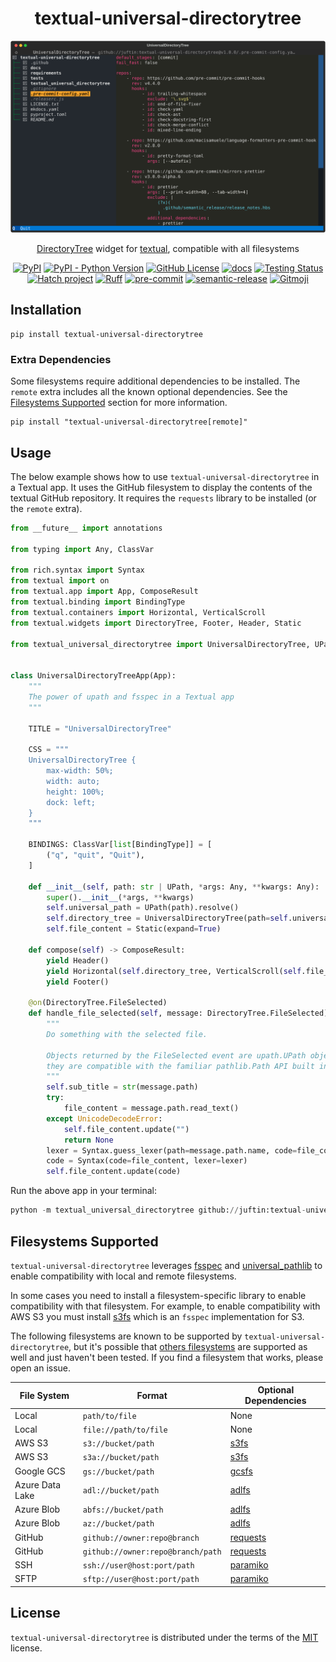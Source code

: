 <h1 align="center">textual-universal-directorytree</h1>

<div align="center">
  <a href="https://github.com/juftin/textual-universal-directorytree">
    <img src="docs/screenshots/test_github_screenshot.svg" alt="textual-universal-directorytree" />
  </a>
</div>

<p align="center">
<a href="https://textual.textualize.io/widgets/directory_tree/">DirectoryTree</a> widget for <a href="https://textual.textualize.io/">textual</a>, compatible with all filesystems
</p>

<p align="center">
  <a href="https://github.com/juftin/textual-universal-directorytree"><img src="https://img.shields.io/pypi/v/textual-universal-directorytree?color=blue&label=%F0%9F%93%81%20textual-universal-directorytree" alt="PyPI"></a>
  <a href="https://pypi.python.org/pypi/textual-universal-directorytree/"><img src="https://img.shields.io/pypi/pyversions/textual-universal-directorytree" alt="PyPI - Python Version"></a>
  <a href="https://github.com/juftin/textual-universal-directorytree/blob/main/LICENSE"><img src="https://img.shields.io/github/license/juftin/textual-universal-directorytree?color=blue&label=License" alt="GitHub License"></a>
  <a href="https://juftin.github.io/textual-universal-directorytree/"><img src="https://img.shields.io/static/v1?message=docs&color=526CFE&logo=Material+for+MkDocs&logoColor=FFFFFF&label=" alt="docs"></a>
  <a href="https://github.com/juftin/textual-universal-directorytree/actions/workflows/tests.yaml?query=branch%3Amain"><img src="https://github.com/juftin/textual-universal-directorytree/actions/workflows/tests.yaml/badge.svg?branch=main" alt="Testing Status"></a>
  <a href="https://github.com/pypa/hatch"><img src="https://img.shields.io/badge/%F0%9F%A5%9A-Hatch-4051b5.svg" alt="Hatch project"></a>
  <a href="https://github.com/astral-sh/ruff"><img src="https://img.shields.io/endpoint?url=https://raw.githubusercontent.com/astral-sh/ruff/main/assets/badge/v2.json" alt="Ruff"></a>
  <a href="https://github.com/pre-commit/pre-commit"><img src="https://img.shields.io/badge/pre--commit-enabled-lightgreen?logo=pre-commit" alt="pre-commit"></a>
  <a href="https://github.com/semantic-release/semantic-release"><img src="https://img.shields.io/badge/%20%20%F0%9F%93%A6%F0%9F%9A%80-semantic--release-e10079.svg" alt="semantic-release"></a>
  <a href="https://gitmoji.dev"><img src="https://img.shields.io/badge/gitmoji-%20😜%20😍-FFDD67.svg" alt="Gitmoji"></a>
</p>

## Installation

```shell
pip install textual-universal-directorytree
```

### Extra Dependencies

Some filesystems require additional dependencies to be installed.
The `remote` extra includes all the known optional dependencies. See the
[Filesystems Supported](#filesystems-supported) section for more information.

```shell
pip install "textual-universal-directorytree[remote]"
```

## Usage

The below example shows how to use `textual-universal-directorytree` in a Textual app.
It uses the GitHub filesystem to display the contents of the textual GitHub repository.
It requires the `requests` library to be installed (or the `remote` extra).

```python
from __future__ import annotations

from typing import Any, ClassVar

from rich.syntax import Syntax
from textual import on
from textual.app import App, ComposeResult
from textual.binding import BindingType
from textual.containers import Horizontal, VerticalScroll
from textual.widgets import DirectoryTree, Footer, Header, Static

from textual_universal_directorytree import UniversalDirectoryTree, UPath


class UniversalDirectoryTreeApp(App):
    """
    The power of upath and fsspec in a Textual app
    """

    TITLE = "UniversalDirectoryTree"

    CSS = """
    UniversalDirectoryTree {
        max-width: 50%;
        width: auto;
        height: 100%;
        dock: left;
    }
    """

    BINDINGS: ClassVar[list[BindingType]] = [
        ("q", "quit", "Quit"),
    ]

    def __init__(self, path: str | UPath, *args: Any, **kwargs: Any):
        super().__init__(*args, **kwargs)
        self.universal_path = UPath(path).resolve()
        self.directory_tree = UniversalDirectoryTree(path=self.universal_path)
        self.file_content = Static(expand=True)

    def compose(self) -> ComposeResult:
        yield Header()
        yield Horizontal(self.directory_tree, VerticalScroll(self.file_content))
        yield Footer()

    @on(DirectoryTree.FileSelected)
    def handle_file_selected(self, message: DirectoryTree.FileSelected) -> None:
        """
        Do something with the selected file.

        Objects returned by the FileSelected event are upath.UPath objects and
        they are compatible with the familiar pathlib.Path API built into Python.
        """
        self.sub_title = str(message.path)
        try:
            file_content = message.path.read_text()
        except UnicodeDecodeError:
            self.file_content.update("")
            return None
        lexer = Syntax.guess_lexer(path=message.path.name, code=file_content)
        code = Syntax(code=file_content, lexer=lexer)
        self.file_content.update(code)
```

Run the above app in your terminal:

```python
python -m textual_universal_directorytree github://juftin:textual-universal-directorytree@main/
```

## Filesystems Supported

`textual-universal-directorytree` leverages [fsspec](https://github.com/fsspec/filesystem_spec) and
[universal_pathlib](https://github.com/fsspec/universal_pathlib) to enable compatibility with
local and remote filesystems.

In some cases you need to install a filesystem-specific library
to enable compatibility with that filesystem. For example, to enable compatibility with AWS S3 you must
install [s3fs](https://github.com/fsspec/s3fs) which is an `fsspec` implementation for S3.

The following filesystems are known to be supported by `textual-universal-directorytree`, but it's possible
that [others filesystems](https://filesystem-spec.readthedocs.io/en/latest/api.html#other-known-implementations)
are supported as well and just haven't been tested. If you find a filesystem that works, please open an issue.

| File System     | Format                            | Optional Dependencies                            |
| --------------- | --------------------------------- | ------------------------------------------------ |
| Local           | `path/to/file`                    | None                                             |
| Local           | `file://path/to/file`             | None                                             |
| AWS S3          | `s3://bucket/path`                | [s3fs](https://github.com/fsspec/s3fs)           |
| AWS S3          | `s3a://bucket/path`               | [s3fs](https://github.com/fsspec/s3fs)           |
| Google GCS      | `gs://bucket/path`                | [gcsfs](https://github.com/fsspec/gcsfs)         |
| Azure Data Lake | `adl://bucket/path`               | [adlfs](https://github.com/fsspec/adlfs)         |
| Azure Blob      | `abfs://bucket/path`              | [adlfs](https://github.com/fsspec/adlfs)         |
| Azure Blob      | `az://bucket/path`                | [adlfs](https://github.com/fsspec/adlfs)         |
| GitHub          | `github://owner:repo@branch`      | [requests](https://github.com/requests/requests) |
| GitHub          | `github://owner:repo@branch/path` | [requests](https://github.com/requests/requests) |
| SSH             | `ssh://user@host:port/path`       | [paramiko](https://github.com/paramiko/paramiko) |
| SFTP            | `sftp://user@host:port/path`      | [paramiko](https://github.com/paramiko/paramiko) |

## License

`textual-universal-directorytree` is distributed under the terms of the [MIT](https://spdx.org/licenses/MIT.html)
license.
